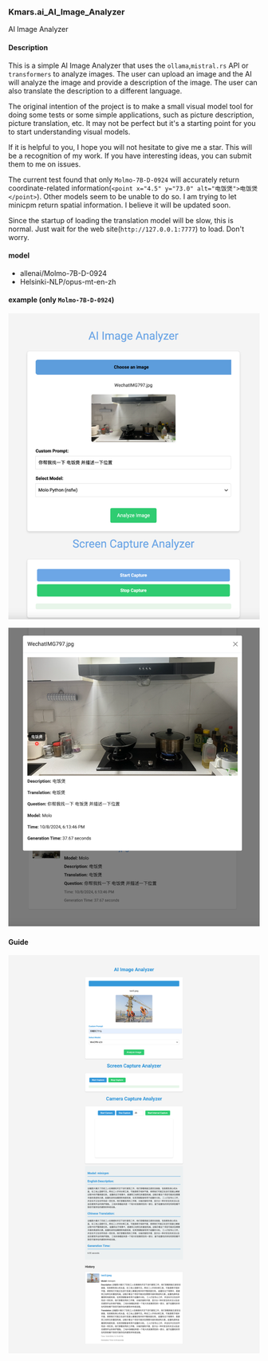 ###  Kmars.ai_AI_Image_Analyzer

AI Image Analyzer 

#### Description

This is a simple AI Image Analyzer that uses the `ollama`,`mistral.rs` API or `transformers`  to analyze images. The user can upload an image and the AI will analyze the image and provide a description of the image. The user can also translate the description to a different language.

The original intention of the project is to make a small visual model tool for doing some tests or some simple applications, such as picture description, picture translation, etc.
It may not be perfect but it's a starting point for you to start understanding visual models.

If it is helpful to you, I hope you will not hesitate to give me a star. This will be a recognition of my work. If you have interesting ideas, you can submit them to me on issues.

The current test found that only `Molmo-7B-D-0924` will accurately return coordinate-related information(`<point x="4.5" y="73.0" alt="电饭煲">电饭煲</point>`). Other models seem to be unable to do so. I am trying to let minicpm return spatial information. I believe it will be updated soon.


Since the startup of loading the translation model will be slow, this is normal. Just wait for the web site(`http://127.0.0.1:7777`) to load. Don't worry.

#### model

* allenai/Molmo-7B-D-0924
* Helsinki-NLP/opus-mt-en-zh


#### example (only  `Molmo-7B-D-0924`)


![img.png](_img/img_2.png)


![img_1.png](_img/img_1.png)


#### Guide

![img.png](_img/img.png)

